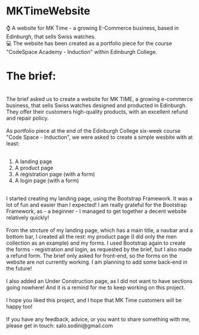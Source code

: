 # MKTimeWebsite
⌚ A website for MK Time - a growing E-Commerce business, based in Edinburgh, that sells Swiss watches. 
<br>
💻 The website has been created as a portfolio piece for the course "CodeSpace Academy - Induction" within Edinburgh College.
<br>
# The brief:
<br>
The brief asked us to create a website for MK TIME, a growing e-commerce business, that sells Swiss watches designed and producted in Edinburgh. They offer their customers high-quality products, with an excellent refund and repair policy. 
<br>
<br>
As portfolio piece at the end of the Edinburgh College six-week course "Code Space - Induction", we were asked to create a simple wesbite with at least:
<br>
<br>
<ol>
  <li>A landing page</li>
  <li>A product page</li>
  <li>A registration page (with a form)</li>
  <li>A login page (with a form)</li>
</ol>
<br>
I started creating my landing page, using the Bootstrap Framework. It was a lot of fun and easier than I expected! I am really grateful for the Bootstrap Framework, as - a beginner - I managed to get together a decent website relatively quickly!
<br>
<br>
From the strcture of my landing page, which has a main title, a navbar and a bottom bar, I created all the rest: my product page (I did only the men collection as an example) and my forms. I used Bootstrap again to create the forms - registration and login, as requested by the brief, but I also made a refund form. The brief only asked for front-end, so the forms on the website are not currently working. I am planning to add some back-end in the future!
<br>
<br>
I also added an Under Construction page, as I did not want to have sections going nowhere! And it is a remind for me to keep working on this project. 
<br>
<br>
I hope you liked this project, and I hope that MK Time customers will be happy too!
<br>
<br>
If you have any feedback, advice, or you want to share something with me, please get in touch: salo.sodini@gmail.com
